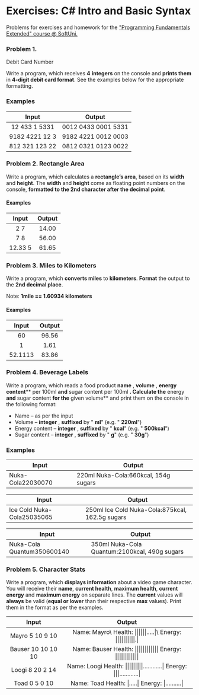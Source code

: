 ﻿# Exercises: C# Intro and Basic Syntax
Problems for exercises and homework for the ["Programming Fundamentals Extended" course @ SoftUni.](https://softuni.bg/courses/programming-fundamentals)

### Problem 1.              
Debit Card Number

Write a program, which receives **4** **integers** on the console and
**prints them** in **4-digit debit card format**. See the examples below
for the appropriate formatting.

### Examples

| Input | Output |
| :---: | :---: |
| 12 433 1 5331 | 0012 0433 0001 5331 |
| 9182 4221 12 3 | 9182 4221 0012 0003 |
| 812 321 123 22 | 0812 0321 0123 0022 |

### Problem 2. Rectangle Area

Write a program, which calculates a **rectangle’s area**, based on its **width** and **height**. The **width** and **height** come as floating point numbers on the console, **formatted to the 2nd character after the decimal point**.

#### Examples

|  Input  | Output |
|:-------:|:------:|
| 2 7     | 14.00  |
| 7 8     | 56.00  |
| 12.33 5 | 61.65  |

### Problem 3. Miles to Kilometers

Write a program, which **converts miles** to **kilometers**. **Format** the output to the **2nd decimal place**.

Note: **1mile == 1.60934 kilometers**

#### Examples

|  Input  | Output |
|:-------:|:------:|
| 60      | 96.56  |
| 1       | 1.61   |
| 52.1113 | 83.86  |

### Problem 4. Beverage Labels

Write a program, which reads a food product **name** , **volume** , **energy content**** per 100ml **and** sugar content per 100ml **. Calculate the** energy **and** sugar content **for the** given volume** and print them on the console in the following format:

- Name – as per the input
- Volume – **integer** , **suffixed** by &quot; **ml**&quot; (e.g. &quot; **220ml**&quot;)
- Energy content – **integer** , **suffixed** by &quot; **kcal**&quot; (e.g. &quot; **500kcal**&quot;)
- Sugar content – **integer** , **suffixed** by &quot; **g**&quot; (e.g. &quot; **30g**&quot;)

### Examples

| **Input** | **Output** |
| --- | --- |
| Nuka-Cola22030070 | 220ml Nuka-Cola:660kcal, 154g sugars |

| **Input** | **Output** |
| --- | --- |
| Ice Cold Nuka-Cola25035065 | 250ml Ice Cold Nuka-Cola:875kcal, 162.5g sugars |

| **Input** | **Output** |
| --- | --- |
| Nuka-Cola Quantum350600140 | 350ml Nuka-Cola Quantum:2100kcal, 490g sugars |

### Problem 5. Character Stats

Write a program, which **displays information** about a video game character. You will receive their **name**, **current health**, **maximum health**, **current energy** and **maximum energy** on separate lines. The **current** values will **always** be valid (**equal or lower** than their respective **max** values). Print them in the format as per the examples.

|        Input       |                                Output                               |
|:------------------:|:-------------------------------------------------------------------:|
| Mayro  5  10 9 10  | Name: Mayro\ Health: \|\|\|\|\|\|.....\|\ Energy: \|\|\|\|\|\|\|\|\|\|.\|               |
| Bauser 10 10 10 10 | Name: Bauser Health: \|\|\|\|\|\|\|\|\|\|\|\| Energy: \|\|\|\|\|\|\|\|\|\|\|\|              |
| Loogi 8 20 2 14    | Name: Loogi Health: \|\|\|\|\|\|\|\|\|............\| Energy: \|\|\|............\| |
| Toad 0 5 0 10      | Name: Toad Health: \|.....\| Energy: \|..........\|                     |